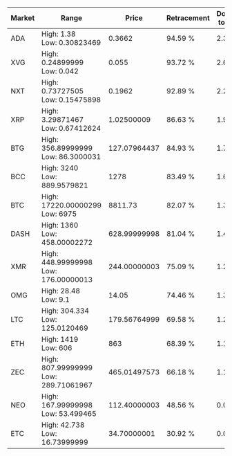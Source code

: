 | Market | Range | Price| Retracement | Doubles to 50% |
| --- | --- | --- | --- | --- |
| ADA | High: 1.38<br />Low: 0.30823469 | 0.3662 | 94.59 % | 2.31 |
| XVG | High: 0.24899999<br />Low: 0.042 | 0.055 | 93.72 % | 2.65 |
| NXT | High: 0.73727505<br />Low: 0.15475898 | 0.1962 | 92.89 % | 2.27 |
| XRP | High: 3.29871467<br />Low: 0.67412624 | 1.02500009 | 86.63 % | 1.94 |
| BTG | High: 356.89999999<br />Low: 86.3000031 | 127.07964437 | 84.93 % | 1.74 |
| BCC | High: 3240<br />Low: 889.9579821 | 1278 | 83.49 % | 1.62 |
| BTC | High: 17220.00000299<br />Low: 6975 | 8811.73 | 82.07 % | 1.37 |
| DASH | High: 1360<br />Low: 458.00002272 | 628.99999998 | 81.04 % | 1.45 |
| XMR | High: 448.99999998<br />Low: 176.00000013 | 244.00000003 | 75.09 % | 1.28 |
| OMG | High: 28.48<br />Low: 9.1 | 14.05 | 74.46 % | 1.34 |
| LTC | High: 304.334<br />Low: 125.0120469 | 179.56764999 | 69.58 % | 1.20 |
| ETH | High: 1419<br />Low: 606 | 863 | 68.39 % | 1.17 |
| ZEC | High: 807.99999999<br />Low: 289.71061967 | 465.01497573 | 66.18 % | 1.18 |
| NEO | High: 167.99999998<br />Low: 53.499465 | 112.40000003 | 48.56 % | 0.00 |
| ETC | High: 42.738<br />Low: 16.73999999 | 34.70000001 | 30.92 % | 0.00 |
